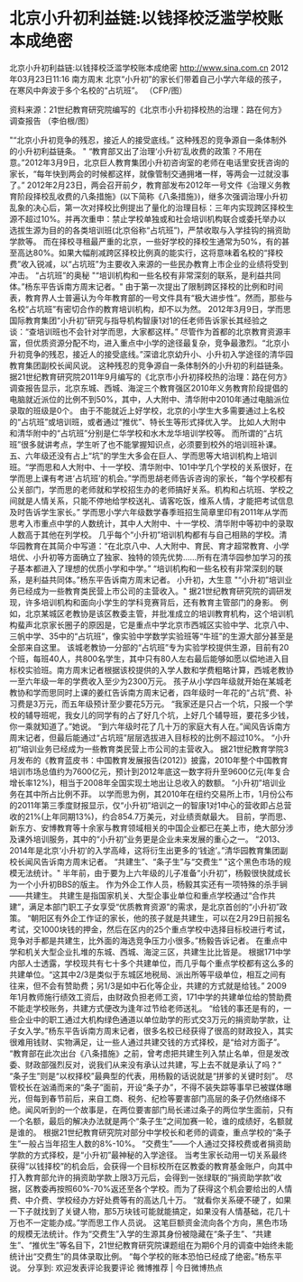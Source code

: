 # 北京小升初利益链:以钱择校泛滥学校账本成绝密

北京小升初利益链:以钱择校泛滥学校账本成绝密
http://www.sina.com.cn  2012年03月23日11:16  南方周末
北京“小升初”的家长们带着自己小学六年级的孩子，在寒风中奔波于多个名校的“占坑班”。 （CFP/图）

资料来源：21世纪教育研究院编写的《北京市小升初择校热的治理：路在何方》调查报告 （李伯根/图）

"“北京小升初竞争的残忍，接近人的接受底线。” 这种残忍的竞争源自一条体制外的小升初利益链条。 "
“教育部又出了治理‘小升初’乱收费的政策？不用在意。”2012年3月9日，北京巨人教育集团小升初咨询室的老师在电话里安抚咨询的家长，“每年快到两会的时候都这样，就像管制交通拥堵一样，等两会一过就没事了。”
2012年2月23日，两会召开前夕，教育部发布2012年一号文件《治理义务教育阶段择校乱收费的八条措施》(以下简称《八条措施》)，继多次强调治理小升初乱象的决心后，第一次对择校比例提出了量化的治理目标：三年内实现跨区择校生源不超过10%。并再次重申：禁止学校单独或和社会培训机构联合或委托举办以选拔生源为目的的各类培训班(北京俗称“占坑班”)，严禁收取与入学挂钩的捐资助学款等。
而在择校寻租最严重的北京，一些好学校的择校生通常为50%，有的甚至高达80%。如果大幅削减跨区择校比例真的能实行，这将意味着名校的“择校费”收入锐减，以“占坑班”为主要收入来源的一些民办教育上市企业的业绩将受到冲击。
“占坑班”的奥秘
"“培训机构和一些名校有非常深刻的联系，是利益共同体。”杨东平告诉南方周末记者。"
由于第一次提出了限制跨区择校的比例和时间表，教育界人士普遍认为今年教育部的一号文件具有“极大进步性”。然而，那些与名校“占坑班”有密切合作的教育培训机构，却不以为然。
2012年3月9日，学而思国际教育集团“小升初”研究与指导机构智康1对1的任老师告诉家长其经验之谈：“查培训班也不会针对学而思，大家都这样。”
尽管作为首都的北京教育资源丰富，但优质资源分配不均，进入重点中小学的途径最复杂，竞争最激烈。“北京小升初竞争的残忍，接近人的接受底线。”深谙北京幼升小、小升初入学途径的清华园教育集团副校长闻风说。
这种残忍的竞争源自一条体制外的小升初的利益链条。
据21世纪教育研究院2011年9月编写的《北京市小升初择校热的治理：路在何方》调查报告显示，北京东城、西城、海淀三个教育强区2010年义务教育阶段提倡的电脑就近派位的比例不到50%，其中，人大附中、清华附中2010年通过电脑派位录取的班级是0个。
由于不能就近上好学校，北京的小学生大多需要通过上名校的“占坑班”或培训班，或者通过“推优”、特长生等形式择优入学。
比如人大附中和清华附中的“占坑班”分别是仁华学校和水木龙华培训学校等。
而所谓的“占坑班”很多就讲考点，学生听了也不能掌握知识点，必须要到校外的培训班补课。
五、六年级还没有占上“坑”的学生大多会在巨人、学而思等大培训机构上培训班。“学而思和人大附中、十一学校、清华附中、101中学几个学校的关系很好，在学而思上课有考进‘占坑班’的机会。”学而思胡老师告诉咨询的家长，“每个学校都有公关部门，学而思的老师就和学校招生办的老师搞好关系。机构和占坑班、学校之间就是人情关系，只能不停地给学校送礼、请客吃饭，维系人情，才能把考试信息及时告诉学生家长。”
学而思小学六年级数学春季班招生简章里印有2011年从学而思考入市重点中学的人数统计，其中人大附中、十一学校、清华附中等初中的录取人数高于其他在列学校。
几乎每个“小升初”培训机构都有与自己相熟的学校。清华园教育在其简介中写道：“在北京八中、人大附中、育民、育才超常教育、小学培优、小升初等方面确立了独家、独特的领先优势……所有在清华园参加学习的孩子基本都进入了理想的优质小学和中学。”
“培训机构和一些名校有非常深刻的联系，是利益共同体。”杨东平告诉南方周末记者。
小升初，大生意
"“小升初”培训业务已经成为一些教育类民营上市公司的主营收入。"
据21世纪教育研究院的调研发现，许多培训机构和面向小学生的学科竞赛背后，还有教育主管部门的身影。
例如，北京某城区老教协是该区教委主管，并批准成立的培训教育机构，这个培训机构蜚声北京家长圈子的原因是，它是重点中学北京市西城区实验中学、北京八中、三帆中学、35中的“占坑班”，像实验中学数学实验班等“牛班”的生源大部分甚至是全部来自这里。
该城老教协一分部的“占坑班”专为实验学校提供生源，目前有20个班，每班40人，共800名学生，其中只有80人左右最后能够如愿以偿地进入目标校实验班。南方周末记者根据该校提供的入学人数和学费粗略计算，西城老教协一至六年级一年的学费收入至少为2300万元。
孩子从小学四年级就开始在某城老教协和学而思同时上课的姜红告诉南方周末记者，四年级时一年花的“占坑”费、补习费是3万元，而五年级预计至少要花5万元。
“我家还是只占一个坑，只报一个学校的辅导班呢，我女儿的同学有的占了好几个坑，上好几个辅导班，要花多少钱，你一乘就知道了。”她说。
“到六年级时花了几十万的家庭大有人在。”闻风告诉南方周末记者，但最后能通过“占坑班”层层选拔进入目标校的比例不超过10%。
“小升初”培训业务已经成为一些教育类民营上市公司的主营收入。
据21世纪教育学院3月发布的《教育蓝皮书：中国教育发展报告(2012)》披露，2010年整个中国教育培训市场总值约为7600亿元，预计到2012年底这一数字将升至9600亿元(年复合增长率12%)，相当于2008年全国实现土地出让总收入的数额。
“小升初”培训业务在其中所占比例不菲。
以学而思为例，其2010年在纽约交易所上市，1月份公布的2011年第三季度财报显示，仅“小升初”培训之一的智康1对1中心的营收即占总营收的21%(上年同期13%)，约合854.7万美元，对业绩贡献最大。
目前，学而思、新东方、安博教育等十余家与教育领域相关的中国企业都已在美上市，绝大部分涉及课外培训服务，其中的“小升初”业务更是企业未来发展的重心之一。
“2013、2014年是北京‘小升初’的入学高峰，这将衍生出更多的‘钱途’。”清华园教育集团副校长闻风告诉南方周末记者。
“共建生”、“条子生”与“交费生”
"这个黑色市场的规模无法统计。"
半年前，由于要为上六年级的儿子准备“小升初”，杨毅很快就成长为一个小升初BBS的版主。
作为外企工作人员，杨毅其实还有一项特殊的杀手锏——共建生。
共建生是指国家机关、大型企事业单位和重点学校通过“合作共建”，满足本部门职工子女享受“优质教育资源”的需求，是北京首创的“小升初”政策。
“朝阳区有外企工作证的家长，他的孩子就是共建生，可以在2月29日前报名考试，交1000块钱的押金，然后在区内的25个重点学校中选择目标校进行考试，竞争对手都是共建生，比外面的海选竞争压力小很多。”杨毅告诉记者。
在重点中学和机关大型企业扎堆的东城、西城、海淀三区，共建生比比皆是。
根据171中学内部人士透露，学校现共有七十多个共建单位，而几乎每个重点学校都有这么多的共建单位。“这其中2/3是类似于东城区地税局、派出所等平级单位，相互之间有往来，但不会有赞助费；另1/3是如中石化等企业，共建的方式就是给钱。”
2009年1月教师施行绩效工资后，由财政负担老师工资，171中学的共建单位给的赞助费不能走学校账务，共建方式便改为逢年过节给老师送礼。
“给钱的事还是有的，一些企业中的职工通过大机构绿色通道以单位助学的形式交3万元的捐资助学款，让子女入学。”杨东平告诉南方周末记者，很多名校已经获得了很高的财政投入，其实很难用钱财、实物满足，让一些人通过共建交钱的方式择校，是“给对方面子”。
“教育部在此次出台《八条措施》之前，曾考虑把共建生列入禁止名单，但是发改委、财政部强烈反对，说我们从来没有承认过共建，写上去不就是承认了吗？”
“条子生”则是“以权择校”最典型的代表，用杨毅的话说就是“拼爹的关键时刻”。
尽管校长在汹涌而来的“条子”面前，开设“条子办”，不得不装失踪等事早已被媒体曝光，但每到春节前后，来自工商、税务、纪检等要害部门高层的条子仍然络绎不绝。闻风听到的一个故事是，在两位要害部门局长递过条子的两位学生面前，只有一个名额，最后的解决办法就是两个“条子生”之间加赛一轮，谁的成绩好，名额就是谁的。
根据21世纪教育研究院对部分中学校长和老师的调查，重点学校的“条子生”一般占当年招生人数的8%-10%。
“交费生”——个人通过交择校费或者捐资助学款的方式择校，是“小升初”最神秘的入学途径。
当考生家长动用一切关系最终获得“以钱择校”的机会后，会获得一个目标校所在区教委的教育基金账户，向其中打入教育部允许的捐资助学款上限3万元后，会得到一张绿联的“捐资助学款”收据，区教委再按照60%-70%返还至各个学校。而为了获得这个机会要给出的人情费、中介费、学校经办方好处费等有的高达几十万。
“就看你关系硬不硬了，如果一下子就找到了关键人物，那5万块钱可能就能搞定，如果没有人情基础，花几十万也不一定能办成。”学而思工作人员说。
这笔巨额资金流向各个方向，黑色市场的规模无法统计。作为“交费生”入学的生源其身份被隐藏在“条子生”、“共建生”、“推优生”等名目下，21世纪教育研究院课题组在为期6个月的调查中始终未能统计出“交费生”的具体录取比例。
“每个学校的账本恐怕已经成了绝密。”杨东平说。
分享到: 欢迎发表评论我要评论
微博推荐 | 今日微博热点


